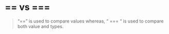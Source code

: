 # == vs ===

> “==” is used to compare values whereas, “ === “ is used to compare both value and types.
